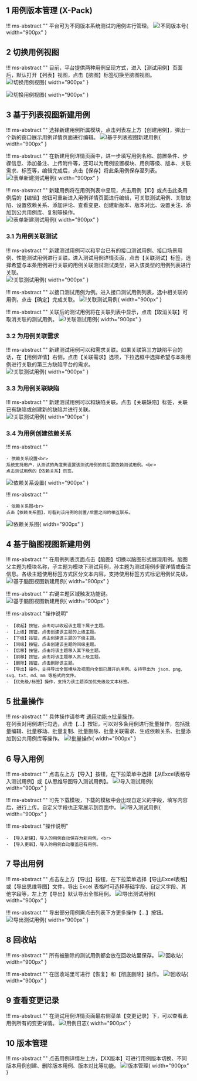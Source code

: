 ## 1 用例版本管理 (X-Pack)
!!! ms-abstract ""
    平台可为不同版本系统测试的用例进行管理。
![!不同版本号](../../../img/track/不同版本号.png){ width="900px" }

## 2 切换用例视图
!!! ms-abstract ""
    目前，平台提供两种用例呈现方式，进入【测试用例】页面后，默认打开【列表】视图，点击【脑图】标签切换至脑图视图。<br>
![!切换用例视图](../../../img/track/用例列表视图.png){ width="900px" }

![!切换用例视图](../../../img/track/用例脑图视图.png){ width="900px" }

## 3 基于列表视图新建用例
!!! ms-abstract ""
    选择新建用例所属模块，点击列表左上方【创建用例】，弹出一个新的窗口展示用例详情页面进行编辑。
![!基于列表视图新建用例](../../../img/track/新建测试用例.png){ width="900px" }

!!! ms-abstract ""
    在新建用例详情页面中，进一步填写用例名称、前置条件、步骤信息、添加备注、上传附件等，还可以为用例设置模块、用例等级、版本、关联需求、标签等，编辑完成后，点击【保存】将此条用例保存至列表。<br>
![!表单新建测试用例](../../../img/track/编辑新用例详情.png){ width="900px" }

!!! ms-abstract ""
    新建用例将在用例列表中呈现，点击用例【ID】或点击此条用例后的【编辑】按钮可重新进入用例详情页面进行编辑，可关联测试用例、关联缺陷、设置依赖关系、添加评论、查看变更、创建新版本、版本对比、设置关注、添加到公共用例库、复制等操作。<br>
![!表单新建测试用例](../../../img/track/新建用例展示.png){ width="900px" }

### 3.1 为用例关联测试
!!! ms-abstract ""
    新建测试用例可以和平台已有的接口测试用例、接口场景用例、性能测试用例进行关联。进入测试用例详情页面，点击【关联测试】标签，选择希望与本条用例进行关联的用例关联测试测试类型，进入该类型的用例列表进行关联。<br>
![!关联测试用例](../../../img/track/用例关联测试.png){ width="900px" }

!!! ms-abstract ""
    以接口测试用例为例。进入接口测试用例列表，选中相关联的用例，点击【确定】完成关联。
![!关联测试用例](../../../img/track/用例关联接口测试用例.png){ width="900px" }

!!! ms-abstract ""
    关联后的测试用例将在关联列表中显示，点击【取消关联】可取消关联的测试用例。
![!关联测试用例](../../../img/track/用例取消关联测试用例.png){ width="900px" }

### 3.2 为用例关联需求
!!! ms-abstract ""
    新建测试用例可以和需求关联。如果关联第三方缺陷平台的话，在【用例详情】右侧，点击【关联需求】选项，下拉选框中选择希望与本条用例进行关联的第三方缺陷平台的需求。<br>
![!关联测试用例](../../../img/track/用例关联需求.png){ width="900px" }

### 3.3 为用例关联缺陷
!!! ms-abstract ""
    新建测试用例可以和缺陷关联。点击【关联缺陷】标签，关联已有缺陷或创建新的缺陷并进行关联。<br>
![!关联测试用例](../../../img/track/用例关联缺陷.png){ width="900px" }

### 3.4 为用例创建依赖关系
!!! ms-abstract ""

    - 依赖关系设置<br>
    系统支持用户，从测试的角度来设置该测试用例的前后置依赖测试用例。<br>
    点击测试用例的【依赖关系】页签。
![!依赖关系设置](../../../img/track/依赖关系设置.png){ width="900px" }

!!! ms-abstract ""

    - 依赖关系图<br>
    点击【依赖关系图】，可看到该用例的前置/后置之间的相互联系。
![!依赖关系图](../../../img/track/依赖关系图.png){ width="900px" }

## 4 基于脑图视图新建用例
!!! ms-abstract ""
    在用例列表页面点击【脑图】切换以脑图形式展现用例。脑图父主题为模块名称，子主题为模块下测试用例，孙主题为测试用例步骤详情或备注信息。各级主题使用标签方式区分文本内容，支持使用标签方式标记用例优先级。<br>
![!基于脑图视图新建用例](../../../img/track/脑图创建测试用例.png){ width="900px" }

!!! ms-abstract ""
    右键主题区域触发功能键。<br>
![!基于脑图视图新建用例](../../../img/track/脑图用例编辑.png){ width="900px" }

!!! ms-abstract "操作说明"

    - 【收起】按钮，点击可以收起该主题下属子主题。
    - 【上级】按钮，点击创建该主题的上级主题。
    - 【下级】按钮，点击创建该主题的下级主题。
    - 【同级】按钮，点击创建该主题的同级主题。
    - 【后移】按钮，点击将该主题移入其下级主题。
    - 【前移】按钮，点击将该主题移入其上级主题。
    - 【删除】按钮，点击删除该主题。
    - 【导出】操作，支持导出全部模块及视图内全部已展开的用例。支持导出为 json、png、svg、txt、md、mm 等格式的文件。
    - 【优先级/标签】操作，支持为该主题添加优先级及文本标签。

## 5 批量操作
!!! ms-abstract ""
    具体操作请参考 [通用功能->批量操作](../../../general/#4)。<br>
    在列表对用例进行勾选，点击【…】按钮，可以对多条用例进行批量操作，包括批量编辑、批量移动、批量复制、批量删除、批量关联需求、生成依赖关系、批量添加到公共用例库等操作。
![!批量操作](../../../img/track/功能批量处理操作.png){ width="900px" }

## 6 导入用例
!!! ms-abstract ""
    点击左上方【导入】按钮，在下拉菜单中选择【从Excel表格导入测试用例】或【从思维导图导入测试用例】。
![!导入测试用例](../../../img/track/导入测试用例.png){ width="900px" }

!!! ms-abstract ""
    可先下载模板，下载的模板中会出现自定义的字段，填写内容后，进行上传。自定义字段也正常展示到页面中。
![!导入测试用例](../../../img/track/导入测试用例_1.png){ width="900px" }

!!! ms-abstract "操作说明"
    
    - 【导入新建】，导入的用例自动保存为新用例。<br>
    - 【导入更新】，导入的用例自动覆盖已有用例。

## 7 导出用例
!!! ms-abstract ""
    点击左上方【导出】按钮，在下拉菜单选择【导出Excel表格】或【导出思维导图】文件，导出 Excel 表格时可选择基础字段、自定义字段、其他字段等，左上方【导出】默认导出全部用例。
![!导出测试用例](../../../img/track/导出测试用例.png){ width="900px" }

!!! ms-abstract ""
    导出部分用例需点击列表下方更多操作【...】按钮。
![!导出测试用例](../../../img/track/导出测试用例_1.png){ width="900px" }

## 8 回收站
!!! ms-abstract ""
    所有被删除的测试用例都会放在回收站里保存。
![!回收站](../../../img/track/回收站1.png){ width="900px" }

!!! ms-abstract ""
    在回收站里可进行【恢复】和【彻底删除】操作。
![!回收站](../../../img/track/回收站2.png){ width="900px" }

## 9 查看变更记录
!!! ms-abstract ""
    在测试用例详情页面最右侧菜单【变更记录】下，可以查看此用例所有的变更详情。
![!用例日志](../../../img/track/用例日志1.png){ width="900px" }

## 10 版本管理
!!! ms-abstract ""
    点击用例详情左上方，【XX版本】可进行用例版本切换、不同版本用例创建、删除版本用例、版本对比等功能。
![!版本管理](../../../img/track/版本管理.png){ width="900px" }
